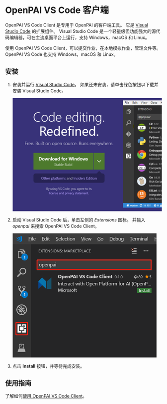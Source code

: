 # OpenPAI VS Code 客户端

OpenPAI VS Code Client 是专用于 OpenPAI 的客户端工具。 它是 [Visual Studio Code](https://code.visualstudio.com/) 的扩展组件。 Visual Studio Code 是一个轻量级但功能强大的源代码编辑器，可在主流桌面平台上运行，支持 Windows，macOS 和 Linux。

使用 OpenPAI VS Code Client，可以提交作业，在本地模拟作业，管理文件等。 OpenPAI VS Code 也支持 Windows，macOS 和 Linux。

## 安装

1. 安装并运行 [Visual Studio Code](https://code.visualstudio.com)。 如果还未安装，请单击绿色按钮以下载并安装 Visual Studio Code。
    
    ![下载 VS Code](assets/download_vscode.png)

2. 启动 Visual Studio Code 后，单击左侧的 *Extensions* 图标。 并输入 *openpai* 来搜索 OpenPAI VS Code Client。
    
    ![扩展](assets/ext-install-1.png)

3. 点击 **Install** 按钮，并等待完成安装。

## 使用指南

了解如何[使用 OpenPAI VS Code Client](./README.md)。